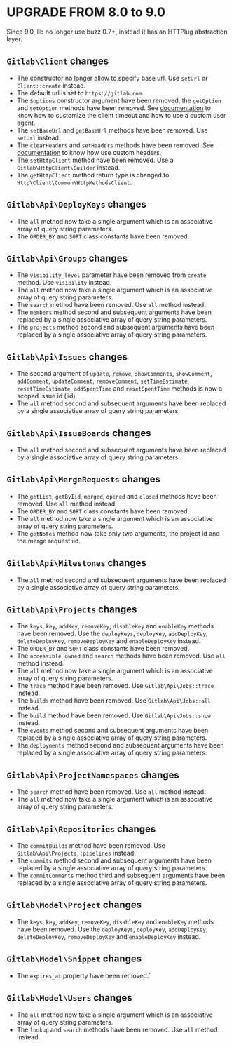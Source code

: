# UPGRADE FROM 8.0 to 9.0

Since 9.0, lib no longer use buzz 0.7+, instead it has an HTTPlug abstraction layer.

## `Gitlab\Client` changes

* The constructor no longer allow to specify base url. Use `setUrl` or `Client::create` instead.
* The default url is set to `https://gitlab.com`.
* The `$options` constructor argument have been removed, the `getOption` and `setOption` methods have been removed.
See [documentation](doc/customize.md) to know how to customize the client timeout and how to use a custom user agent.
* The `setBaseUrl` and `getBaseUrl` methods have been removed. Use `setUrl` instead.
* The `clearHeaders` and `setHeaders` methods have been removed. See [documentation](doc/customize.md) to know how use custom headers.
* The `setHttpClient` method have been removed. Use a `Gitlab\HttpClient\Builder` instead. 
* The `getHttpClient` method return type is changed to `Http\Client\Common\HttpMethodsClient`.

## `Gitlab\Api\DeployKeys` changes

* The `all` method now take a single argument which is an associative array of query string parameters.
* The `ORDER_BY` and `SORT` class constants have been removed.

## `Gitlab\Api\Groups` changes

* The `visibility_level` parameter have been removed from `create` method. Use `visibility` instead.
* The `all` method now take a single argument which is an associative array of query string parameters.
* The `search` method have been removed. Use `all` method instead.
* The `members` method second and subsequent arguments have been replaced by a single associative array of query string parameters.
* The `projects` method second and subsequent arguments have been replaced by a single associative array of query string parameters.

## `Gitlab\Api\Issues` changes

* The second argument of `update`, `remove`, `showComments`, `showComment`, `addComment`, `updateComment`, `removeComment`,
 `setTimeEstimate`, `resetTimeEstimate`, `addSpentTime` and `resetSpentTime` methods is now a scoped issue id (iid).
* The `all` method second and subsequent arguments have been replaced by a single associative array of query string parameters.

## `Gitlab\Api\IssueBoards` changes

* The `all` method second and subsequent arguments have been replaced by a single associative array of query string parameters.

## `Gitlab\Api\MergeRequests` changes

* The `getList`, `getByIid`, `merged`, `opened` and `closed` methods have been removed. Use `all` method instead.
* The `ORDER_BY` and `SORT` class constants have been removed.
* The `all` method now take a single argument which is an associative array of query string parameters.
* The `getNotes` method now take only two arguments, the project id and the merge request iid.

## `Gitlab\Api\Milestones` changes

* The `all` method second and subsequent arguments have been replaced by a single associative array of query string parameters.

## `Gitlab\Api\Projects` changes

* The `keys`, `key`, `addKey`, `removeKey`, `disableKey` and `enableKey` methods have been removed.
Use the `deployKeys`, `deployKey`, `addDeployKey`, `deleteDeployKey`, `removeDeployKey` and `enableDeployKey` instead.
* The `ORDER_BY` and `SORT` class constants have been removed.
* The `accessible`, `owned` and `search` methods have been removed. Use `all` method instead.
* The `all` method now take a single argument which is an associative array of query string parameters.
* The `trace` method have been removed. Use `Gitlab\Api\Jobs::trace` instead.
* The `builds` method have been removed. Use `Gitlab\Api\Jobs::all` instead.
* The `build` method have been removed. Use `Gitlab\Api\Jobs::show` instead.
* The `events` method second and subsequent arguments have been replaced by a single associative array of query string parameters.
* The `deployments` method second and subsequent arguments have been replaced by a single associative array of query string parameters.

## `Gitlab\Api\ProjectNamespaces` changes

* The `search` method have been removed. Use `all` method instead.
* The `all` method now take a single argument which is an associative array of query string parameters.

## `Gitlab\Api\Repositories` changes

* The `commitBuilds` method have been removed. Use `Gitlab\Api\Projects::pipelines` instead.
* The `commits` method second and subsequent arguments have been replaced by a single associative array of query string parameters.
* The `commitComments` method third and subsequent arguments have been replaced by a single associative array of query string parameters.

## `Gitlab\Model\Project` changes

* The `keys`, `key`, `addKey`, `removeKey`, `disableKey` and `enableKey` methods have been removed.
Use the `deployKeys`, `deployKey`, `addDeployKey`, `deleteDeployKey`, `removeDeployKey` and `enableDeployKey` instead.

## `Gitlab\Model\Snippet` changes

* The `expires_at` property have been removed.`

## `Gitlab\Model\Users` changes

* The `all` method now take a single argument which is an associative array of query string parameters.
* The `lookup` and `search` methods have been removed. Use `all` method instead.
